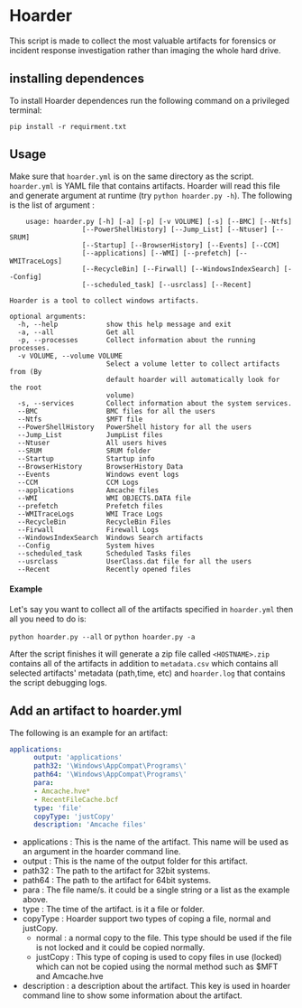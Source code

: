 # Hoarder
This script is made to collect the most valuable artifacts for forensics or incident response investigation rather than imaging the whole hard drive. 

## installing dependences

To install Hoarder  dependences run the following command on a privileged terminal:

`pip install -r requirment.txt` 

## Usage

Make sure that `hoarder.yml` is on the same directory as the script. `hoarder.yml` is YAML file that contains artifacts. Hoarder will read this file and generate argument at runtime (try `python hoarder.py -h`). The following is the list of argument :

```
	usage: hoarder.py [-h] [-a] [-p] [-v VOLUME] [-s] [--BMC] [--Ntfs]
                  [--PowerShellHistory] [--Jump_List] [--Ntuser] [--SRUM]
                  [--Startup] [--BrowserHistory] [--Events] [--CCM]
                  [--applications] [--WMI] [--prefetch] [--WMITraceLogs]
                  [--RecycleBin] [--Firwall] [--WindowsIndexSearch] [--Config]
                  [--scheduled_task] [--usrclass] [--Recent]

Hoarder is a tool to collect windows artifacts.

optional arguments:
  -h, --help            show this help message and exit
  -a, --all             Get all
  -p, --processes       Collect information about the running processes.
  -v VOLUME, --volume VOLUME
                        Select a volume letter to collect artifacts from (By
                        default hoarder will automatically look for the root
                        volume)
  -s, --services        Collect information about the system services.
  --BMC                 BMC files for all the users
  --Ntfs                $MFT file
  --PowerShellHistory   PowerShell history for all the users
  --Jump_List           JumpList files
  --Ntuser              All users hives
  --SRUM                SRUM folder
  --Startup             Startup info
  --BrowserHistory      BrowserHistory Data
  --Events              Windows event logs
  --CCM                 CCM Logs
  --applications        Amcache files
  --WMI                 WMI OBJECTS.DATA file
  --prefetch            Prefetch files
  --WMITraceLogs        WMI Trace Logs
  --RecycleBin          RecycleBin Files
  --Firwall             Firewall Logs
  --WindowsIndexSearch  Windows Search artifacts
  --Config              System hives
  --scheduled_task      Scheduled Tasks files
  --usrclass            UserClass.dat file for all the users
  --Recent              Recently opened files
```

#### Example

Let's say you want to collect all of the artifacts specified in `hoarder.yml` then all you need to do is:

`python hoarder.py --all` or `python hoarder.py -a` 

After the script finishes it will generate a zip file called `<HOSTNAME>.zip` contains all of the artifacts in addition to `metadata.csv` which contains all selected artifacts' metadata (path,time, etc) and `hoarder.log` that contains the script debugging logs.

## Add an artifact to hoarder.yml

The following is an example for an artifact:

```yaml
applications: 
      output: 'applications'
      path32: '\Windows\AppCompat\Programs\'
      path64: '\Windows\AppCompat\Programs\'
      para: 
      - Amcache.hve*
      - RecentFileCache.bcf
      type: 'file'
      copyType: 'justCopy'
      description: 'Amcache files'
```

* applications : This is the name of the artifact. This name will be used as an argument in the hoarder command line.
* output : This is the name of the output folder for this artifact.
* path32 : The path to the artifact for 32bit systems.
* path64 : The path to the artifact for 64bit systems.
* para : The file name/s. it could be a single string or a list as the example above.
* type : The time of the artifact. is it a file or folder.
* copyType : Hoarder support two types of coping a file, normal and justCopy.
  * normal : a normal copy to the file. This type should be used if the file is not locked and it could be copied normally.
  * justCopy : This type of coping is used to copy files in use (locked) which can not be copied using the normal method such as $MFT and Amcache.hve
* description : a description  about the artifact. This key is used in hoarder command line to show some information about the artifact.
